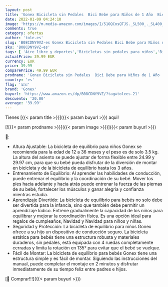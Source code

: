 ```yaml
---
layout: post
title: 'Gonex Bicicleta sin Pedales  Bici Bebe para Niños de 1 Año  Bicicleta Equilibrio de Altura Ajustable  Triciclos Bebes Correpasillos para Niños y Niñas 1 Año Regalo Juguetes'
date: 2022-01-09 04:24:10
image: 'https://m.media-amazon.com/images/I/51OQCosQTJS._SL500_._SL400_.jpg'
comments: true
category: ofertas
author: 'tole.es'
slug: 'B08CDNY9VZ-es Gonex Bicicleta sin Pedales Bici Bebe para Niños de 1 Año...'
sku: 'B08CDNY9VZ-es'
tags: [ 'Aire libre y deportes','Bicicletas sin pedales para niños','Bicicletas, triciclos y correpasillos','Juguetes','Juguetes y juegos','bebe','gonex', ]
actualPrice: 39.99 EUR
currency: EUR
price: 39.99
comparePrice: 49.99 EUR
prodname: 'Gonex Bicicleta sin Pedales  Bici Bebe para Niños de 1 Año  Bicicleta Equilibrio de Altura Ajustable  Triciclos Bebes Correpasillos para Niños y Niñas 1 Año Regalo Juguetes'
country: 'es'
flag: '🇪🇸'
brand: 'Gonex'
buyurl: 'https://www.amazon.es/dp/B08CDNY9VZ/?tag=tolees-21'
descuento: '20.00'
average: '39.99'
---
```


Tienes [{{< param title >}}]({{< param buyurl >}}) aqui!

[![{{< param prodname >}}]({{< param image >}})]({{< param buyurl >}})

🔎:

- Altura Ajustable: La bicicleta de equilibrio para niños Gonex se recomienda para la edad de 12 a 36 meses y el peso es de solo 3.5 kg. La altura del asiento se puede ajustar de forma flexible entre 24.99 y 29.97 cm, para que su bebé pueda disfrutar de la diversión de montar en bicicleta y de la bicicleta de equilibrio hasta los 3 años.
- Entrenamiento de Equilibrio: Al aprender las habilidades de conducción, puede entrenar el equilibrio y la coordinación de su bebé. Mover los pies hacia adelante y hacia atrás puede entrenar la fuerza de las piernas de su bebé, fortalecer los músculos y ganar alegría y confianza mientras estudia.
- Aprendizaje Divertido: La bicicleta de equilibrio para bebés no solo debe ser divertida para la infancia, sino que también debe permitir un aprendizaje lúdico. Entrene gradualmente la capacidad de los niños para equilibrar y mejorar la coordinación física. Es una opción ideal para regalos de cumpleaños, Navidad y Navidad para niños y niñas.
- Seguridad y Protección: La bicicleta de equilibrio para niños Gonex ofrece a su hijo un dispositivo de conducción seguro. La bicicleta estática para bebés tiene una estructura robusta y materiales duraderos, sin pedales, está equipada con 4 ruedas completamente cerradas y limita la rotación en 135° para evitar que el bebé se vuelque.
- Fácil de Montar: La bicicleta de equilibrio para bebés Gonex tiene una estructura simple y es fácil de montar. Siguiendo las instrucciones del manual, puede completar el montaje en 2 minutos y disfrutar inmediatamente de su tiempo feliz entre padres e hijos.

[🛒 Comprar!!!]({{< param buyurl >}})
